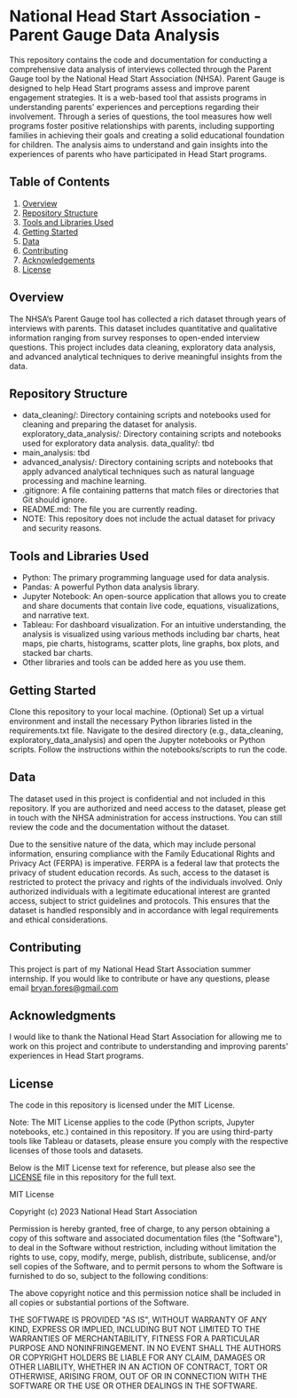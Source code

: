 # National Head Start Association - Parent Gauge Data Analysis

This repository contains the code and documentation for conducting a comprehensive data analysis of interviews collected through the Parent Gauge tool by the National Head Start Association (NHSA). Parent Gauge is designed to help Head Start programs assess and improve parent engagement strategies. It is a web-based tool that assists programs in understanding parents' experiences and perceptions regarding their involvement. Through a series of questions, the tool measures how well programs foster positive relationships with parents, including supporting families in achieving their goals and creating a solid educational foundation for children. The analysis aims to understand and gain insights into the experiences of parents who have participated in Head Start programs.

## Table of Contents
1. [Overview](#introduction)
2. [Repository Structure](#features)
3. [Tools and Libraries Used](#tools-and-libraries-used)
4. [Getting Started](#getting-started)
5. [Data](#data)
6. [Contributing](#contributing)
7. [Acknowledgements](#acknowledgements)
8. [License](#license)

## Overview

The NHSA’s Parent Gauge tool has collected a rich dataset through years of interviews with parents. This dataset includes quantitative and qualitative information ranging from survey responses to open-ended interview questions. This project includes data cleaning, exploratory data analysis, and advanced analytical techniques to derive meaningful insights from the data.

## Repository Structure

- data_cleaning/: Directory containing scripts and notebooks used for cleaning and preparing the dataset for analysis.
exploratory_data_analysis/: Directory containing scripts and notebooks used for exploratory data analysis.
 data_quality/: tbd
- main_analysis: tbd
- advanced_analysis/: Directory containing scripts and notebooks that apply advanced analytical techniques such as natural language processing and machine learning.
- .gitignore: A file containing patterns that match files or directories that Git should ignore.
- README.md: The file you are currently reading.
- NOTE: This repository does not include the actual dataset for privacy and security reasons.

## Tools and Libraries Used

- Python: The primary programming language used for data analysis.
- Pandas: A powerful Python data analysis library.
- Jupyter Notebook: An open-source application that allows you to create and share documents that contain live code, equations, visualizations, and narrative text.
- Tableau: For dashboard visualization. For an intuitive understanding, the analysis is visualized using various methods including bar charts, heat maps, pie charts, histograms, scatter plots, line graphs, box plots, and stacked bar charts.
- Other libraries and tools can be added here as you use them.

## Getting Started

Clone this repository to your local machine.
(Optional) Set up a virtual environment and install the necessary Python libraries listed in the requirements.txt file.
Navigate to the desired directory (e.g., data_cleaning, exploratory_data_analysis) and open the Jupyter notebooks or Python scripts.
Follow the instructions within the notebooks/scripts to run the code.

## Data

The dataset used in this project is confidential and not included in this repository. If you are authorized and need access to the dataset, please get in touch with the NHSA administration for access instructions. You can still review the code and the documentation without the dataset.

Due to the sensitive nature of the data, which may include personal information, ensuring compliance with the Family Educational Rights and Privacy Act (FERPA) is imperative. FERPA is a federal law that protects the privacy of student education records. As such, access to the dataset is restricted to protect the privacy and rights of the individuals involved. Only authorized individuals with a legitimate educational interest are granted access, subject to strict guidelines and protocols. This ensures that the dataset is handled responsibly and in accordance with legal requirements and ethical considerations.

## Contributing

This project is part of my National Head Start Association summer internship. If you would like to contribute or have any questions, please email bryan.fores@gmail.com

## Acknowledgments

I would like to thank the National Head Start Association for allowing me to work on this project and contribute to understanding and improving parents' experiences in Head Start programs.

## License

The code in this repository is licensed under the MIT License. 

Note: The MIT License applies to the code (Python scripts, Jupyter notebooks, etc.) contained in this repository. If you are using third-party tools like Tableau or datasets, please ensure you comply with the respective licenses of those tools and datasets.

Below is the MIT License text for reference, but please also see the [LICENSE](./LICENSE) file in this repository for the full text.

MIT License

Copyright (c) 2023 National Head Start Association

Permission is hereby granted, free of charge, to any person obtaining a copy
of this software and associated documentation files (the "Software"), to deal
in the Software without restriction, including without limitation the rights
to use, copy, modify, merge, publish, distribute, sublicense, and/or sell
copies of the Software, and to permit persons to whom the Software is
furnished to do so, subject to the following conditions:

The above copyright notice and this permission notice shall be included in all
copies or substantial portions of the Software.

THE SOFTWARE IS PROVIDED "AS IS", WITHOUT WARRANTY OF ANY KIND, EXPRESS OR
IMPLIED, INCLUDING BUT NOT LIMITED TO THE WARRANTIES OF MERCHANTABILITY,
FITNESS FOR A PARTICULAR PURPOSE AND NONINFRINGEMENT. IN NO EVENT SHALL THE
AUTHORS OR COPYRIGHT HOLDERS BE LIABLE FOR ANY CLAIM, DAMAGES OR OTHER
LIABILITY, WHETHER IN AN ACTION OF CONTRACT, TORT OR OTHERWISE, ARISING FROM,
OUT OF OR IN CONNECTION WITH THE SOFTWARE OR THE USE OR OTHER DEALINGS IN THE
SOFTWARE.





